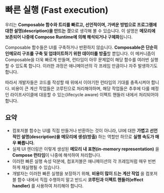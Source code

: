 # 빠른 실행 (Fast execution)

우리는 **Composable 함수와 트리를 빠르고, 선언적이며, 가벼운 방법으로 프로그램에 대한 설명(description)을 만드는 것**으로 생각해 볼 수 있습니다. 이 설명은 **메모리에 보존되어 나중에 Compose Runtime에 의해 해석되거나 구체화**됩니다.


Composable 함수들은 UI를 구축하거나 반환하지 않습니다. **Composable은 단순히 인메모리 구조를 구축 및 업데이트하기 위한 데이터를 방출**할 뿐입니다. 이 메커니즘이 Composable을 더욱 빠르게 만들며, 런타임이 아무 문제없이 해당 함수를 여러번 실행할 수 있도록 합니다. 이러한 과정은 애니메이션의 각 프레임 만큼이나 자주 발생하기도 합니다.


따라서 개발자들은 코드를 작성할 때 위에서 이야기한 런타임의 기대를 충족시켜야 합니다. 비용이 큰 계산 작업들은 코루틴으로 처리해야하며, 해당 작업들은 추후에 다룰 예정인 라이프사이클에 대응할 수 있는(lifecycle aware) 이펙트 핸들러 내에서 처리되어야합니다.


## 요약
* 컴포저블 함수는 UI를 직접 만들거나 반환하는 것이 아니라, UI에 대한 **가볍고 선언적인 설명(description)을 메모리에 생성(방출)** 하는 역할만 하므로 **실행 속도가 매우 빠릅니다.**
* 실제 UI 렌더링은 이렇게 생성된 **메모리 내 표현(in-memory representation)** 을 **Compose 런타임**이 나중에 해석하여 처리합니다.
* 이러한 빠른 실행 속성 덕분에, 컴포저블은 애니메이션의 각 프레임처럼 매우 빈번하게 재실행될 수 있습니다.
* 개발자는 이러한 빠른 실행을 보장하기 위해, **비용이 많이 드는 계산 작업** 을 컴포저블 함수 내에서 직접 수행하지 말고 반드시 **코루틴과 이펙트 핸들러(effect handler)** 를 사용하여 처리해야 합니다.